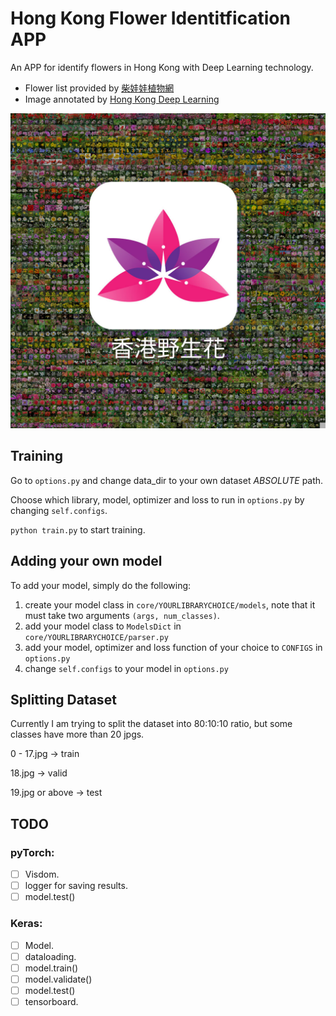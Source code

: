 # Hong Kong Flower Identitfication APP
An APP for identify flowers in Hong Kong with Deep Learning technology.

- Flower list provided by [柴娃娃植物網](https://www.facebook.com/groups/cwwHKplant/)
- Image annotated by [Hong Kong Deep Learning](https://www.facebook.com/groups/170776840085989/)

![screen.jpg](/images/screen.jpg)

## Training
Go to `options.py` and change data_dir to your own dataset *ABSOLUTE* path.

Choose which library, model, optimizer and loss to run in `options.py` by changing `self.configs`.

`python train.py` to start training.

## Adding your own model
To add your model, simply do the following:
1. create your model class in `core/YOURLIBRARYCHOICE/models`, note that it must take two arguments `(args, num_classes)`.
2. add your model class to `ModelsDict` in `core/YOURLIBRARYCHOICE/parser.py`
3. add your model, optimizer and loss function of your choice to `CONFIGS` in `options.py`
4. change `self.configs` to your model in `options.py`

## Splitting Dataset
Currently I am trying to split the dataset into 80:10:10 ratio, but some classes have more than 20 jpgs.

0 - 17.jpg       -> train

18.jpg           -> valid

19.jpg or above  -> test

## TODO
### pyTorch:
- [ ] Visdom.
- [ ] logger for saving results.
- [ ] model.test()

### Keras:
- [ ] Model.
- [ ] dataloading.
- [ ] model.train()
- [ ] model.validate()
- [ ] model.test()
- [ ] tensorboard.
